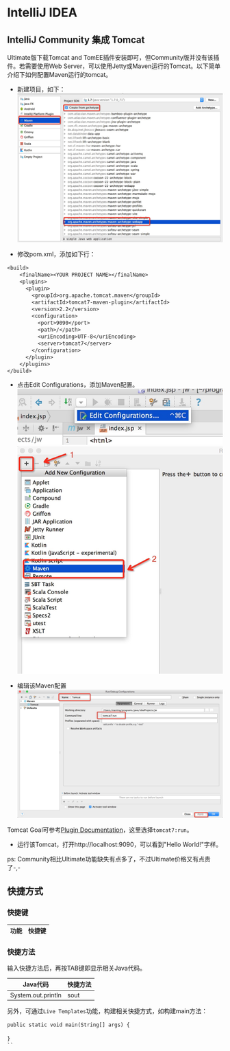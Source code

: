 # IntelliJ IDEA

## IntelliJ Community 集成 Tomcat
Ultimate版下载Tomcat and TomEE插件安装即可，但Community版并没有该插件。若需要使用Web Server，可以使用Jetty或Maven运行的Tomcat。以下简单介绍下如何配置Maven运行的tomcat。

- 新建项目，如下：
![create_new_project](img/intellij/mvn_tomcat_new.jpg)

- 修改pom.xml，添加如下行：
```
<build>
    <finalName><YOUR PROJECT NAME></finalName>
    <plugins>
      <plugin>
        <groupId>org.apache.tomcat.maven</groupId>
        <artifactId>tomcat7-maven-plugin</artifactId>
        <version>2.2</version>
        <configuration>
          <port>9090</port>
          <path>/</path>
          <uriEncoding>UTF-8</uriEncoding>
          <server>tomcat7</server>
        </configuration>
      </plugin>
    </plugins>
</build>
```

- 点击Edit Configurations，添加Maven配置。
![edit_configurations](img/intellij/mvn_tomcat_edit_con.jpg)
![add_mvn](img/intellij/mvn_tomcat_add.jpg)

- 编辑该Maven配置
![maven_conf](img/intellij/mvn_tomcat_conf.jpg)

Tomcat Goal可参考[Plugin Documentation](http://tomcat.apache.org/maven-plugin-2.2/tomcat7-maven-plugin/plugin-info.html)，这里选择`tomcat7:run`。

- 运行该Tomcat，打开http://localhost:9090，可以看到"Hello World!"字样。

ps: Community相比Ultimate功能缺失有点多了，不过Ultimate价格又有点贵了-,-

## 快捷方式
### 快捷键

  功能      |  快捷键
------------|----------------



### 快捷方法
输入快捷方法后，再按TAB键即显示相关Java代码。

  Java代码            | 快捷方法        
----------------------|----------------
 System.out.println   |  sout           


另外，可通过`Live Templates`功能，构建相关快捷方式，如构建main方法：
```
public static void main(String[] args) {

}
``
